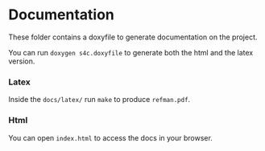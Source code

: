 # Documentation

These folder contains a doxyfile to generate documentation on the project.

You can run `doxygen s4c.doxyfile` to generate both the html and the latex version.

### Latex

Inside the `docs/latex/` run `make` to produce `refman.pdf`.

### Html

You can open `index.html` to access the docs in your browser.
